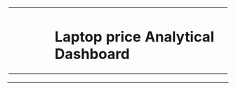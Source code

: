 <table  border-collapse="collapse" bordercolor='#FFFFFF' width='100%'><tr>
<td   style="border: 0px  white; " ><img alt=''  width='auto' style='width:140px;height:100px;align-self: center;flex: 0 0 auto;box-shadow: none;-webkit-box-sizing: border-box;-moz-box-sizing: border-box;border: 0;height: auto;outline: none;text-decoration: none;vertical-align: bottom;box-sizing: border-box !important;max-height: 400px !important;' ></td><td style="border: 0px  white; "><h1>Laptop price Analytical Dashboard</h1></td></tr></table><hr>